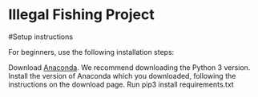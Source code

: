 # Illegal Fishing Project

#Setup instructions

For beginners, use the following installation steps:

Download <a href="https://www.continuum.io/downloads">Anaconda</a>. We recommend downloading the Python 3 version.
Install the version of Anaconda which you downloaded, following the instructions on the download page.
Run pip3 install requirements.txt
